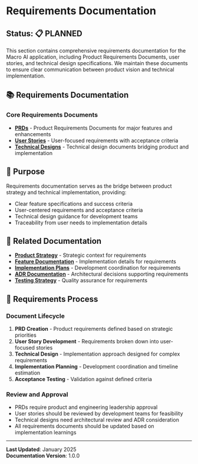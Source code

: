 # Requirements Documentation

## Status: 📋 PLANNED

This section contains comprehensive requirements documentation for the Macro AI application, including Product
Requirements Documents, user stories, and technical design specifications. We maintain these documents to ensure clear
communication between product vision and technical implementation.

## 📚 Requirements Documentation

### Core Requirements Documents

- **[PRDs](./prds/README.md)** - Product Requirements Documents for major features and enhancements
- **[User Stories](./user-stories/README.md)** - User-focused requirements with acceptance criteria
- **[Technical Designs](./technical-designs/README.md)** - Technical design documents bridging product and implementation

## 🎯 Purpose

Requirements documentation serves as the bridge between product strategy and technical implementation, providing:

- Clear feature specifications and success criteria
- User-centered requirements and acceptance criteria
- Technical design guidance for development teams
- Traceability from user needs to implementation details

## 🔗 Related Documentation

- **[Product Strategy](../strategy/README.md)** - Strategic context for requirements
- **[Feature Documentation](../../features/README.md)** - Implementation details for requirements
- **[Implementation Plans](../planning/implementation-plans/README.md)** - Development coordination for requirements
- **[ADR Documentation](../../adr/README.md)** - Architectural decisions supporting requirements
- **[Testing Strategy](../../development/testing-strategy.md)** - Quality assurance for requirements

## 🚀 Requirements Process

### Document Lifecycle

1. **PRD Creation** - Product requirements defined based on strategic priorities
2. **User Story Development** - Requirements broken down into user-focused stories
3. **Technical Design** - Implementation approach designed for complex requirements
4. **Implementation Planning** - Development coordination and timeline estimation
5. **Acceptance Testing** - Validation against defined criteria

### Review and Approval

- PRDs require product and engineering leadership approval
- User stories should be reviewed by development teams for feasibility
- Technical designs need architectural review and ADR consideration
- All requirements documents should be updated based on implementation learnings

---

**Last Updated**: January 2025  
**Documentation Version**: 1.0.0
